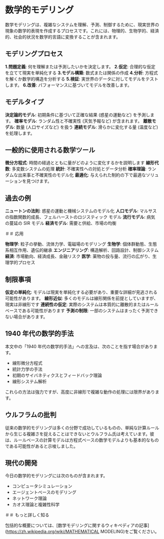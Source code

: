 # 数学的モデリング

数学モデリングは、複雑なシステムを理解、予測、制御するために、現実世界の現象の数学的表現を作成するプロセスです。これには、物理​​的、生物学的、経済的、社会的状況を数学的言語に変換することが含まれます。

## モデリングプロセス

**1.問題定義**: 何を理解または予測したいかを決定します。
**2.仮定**: 合理的な仮定を立てて現実を単純化する
**3.モデル構築**: 数式または関係の作成
**4.分析**: 方程式を解くか数学的構造を分析する
**5.検証**: 実世界のデータに対してモデルをテストします。
**6.改善**: パフォーマンスに基づいてモデルを改善します。

## モデルタイプ

**決定論的モデル**: 初期条件に基づいて正確な結果 (惑星の運動など) を予測します。
**確率モデル**: ランダム性と不確実性 (天気予報など) が含まれます。
**離散モデル**: 数量 (人口サイズなど) を扱う
**連続モデル**: 滑らかに変化する量 (温度など) を処理します。

## 一般的に使用される数学ツール

**微分方程式**: 時間の経過とともに量がどのように変化するかを説明します
**線形代数**: 多変数システムの処理
**統計**: 不確実性への対処とデータ分析
**確率理論**: ランダムな出来事と不確実性のモデル化
**最適化**: 与えられた制約の下で最適なソリューションを見つけます。

## 過去の例

**ニュートンの法則**: 惑星の運動と機械システムのモデル化
**人口モデル**: マルサスの指数関数的成長、フェルハーストのロジスティック モデル
**流行モデル**: 病気の蔓延の SIR モデル
**経済モデル**: 需要と供給、市場の均衡

＃＃ 応用

**物理学**: 粒子の挙動、流体力学、電磁場のモデリング
**生物学**: 個体群動態、生態系相互作用、遺伝的継承
**エンジニアリング**: 構造解析、回路設計、制御システム
**経済**: 市場動向、経済成長、金融リスク
**医学**: 薬物の投与量、流行の広がり、生理学的プロセス

## 制限事項

**仮定の単純化**: モデルは現実を単純化する必要があり、重要な詳細が見逃される可能性があります。
**線形近似**: 多くのモデルは線形関係を前提としていますが、現実は非線形です
**連続性の仮定**: 実際のシステムは本質的に離散的またはルールベースである可能性があります
**予測の制限**: 一部のシステムはまったく予測できない場合があります。

## 1940 年代の数学的手法

本文中の「1940 年代の数学的手法」への言及は、次のことを指す場合があります。
- 線形微分方程式
- 統計力学の手法
- 初期のサイバネティクスとフィードバック理論
- 線形システム解析

これらの方法は強力ですが、高度に非線形で複雑な動作の処理には限界があります。

## ウルフラムの批判

従来の数学的モデリングは多くの分野で成功しているものの、単純な計算ルールから生じる複雑さを捉えることはできないとウルフラム氏は考えています。彼は、ルールベースの計算モデルは方程式ベースの数学モデルよりも基本的なものである可能性があると示唆しました。

## 現代の開発

今日の数学的モデリングには次のものが含まれます。
- コンピュータシミュレーション
- エージェントベースのモデリング
- ネットワーク理論
- カオス理論と複雑性科学

＃＃ もっと詳しく知る

包括的な概要については、[数学モデリングに関するウィキペディアの記事](https://zh.wikipedia.org/wiki/MATHEMATICAL MODELING)をご覧ください。